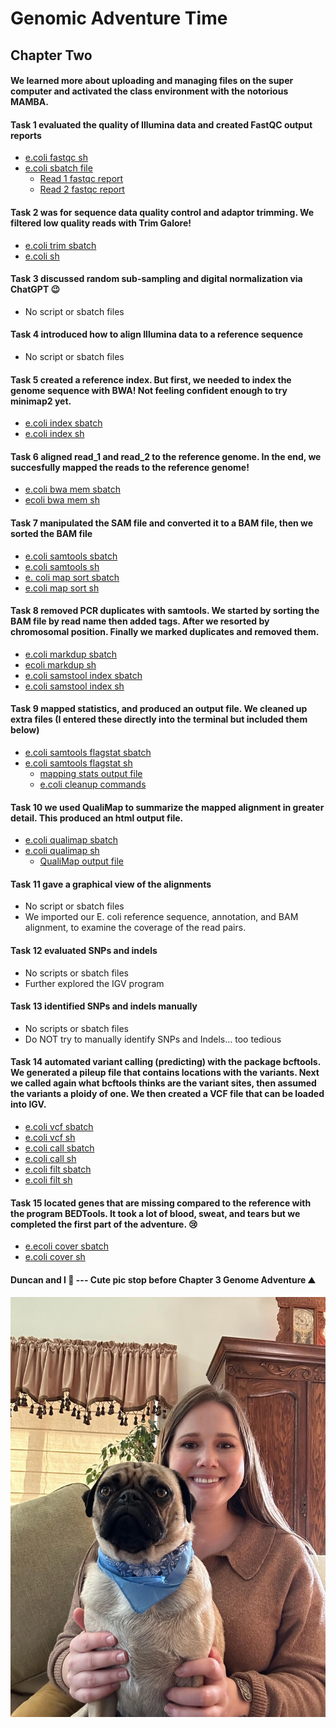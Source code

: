 # Genomic Adventure Time
## Chapter Two
#### We learned more about uploading and managing files on the super computer and activated the class environment with the notorious MAMBA.
#### Task 1 evaluated the quality of Illumina data and created FastQC output reports
- [e.coli fastqc sh](https://github.com/EmilyBierbaum/Genome_Biology/blob/main/ecoli_fastqc.sh)  
- [e.coli sbatch file](https://github.com/EmilyBierbaum/Genome_Biology/blob/main/ecoli_fastqc.sbatch)  
  - [Read 1 fastqc report](read_1_fastqc.html)   
  - [Read 2 fastqc report](read_2_fastqc.html)   

#### Task 2 was for sequence data quality control and adaptor trimming. We filtered low quality reads with Trim Galore!
- [e.coli trim sbatch](ecoli_trim.sbatch) 
- [e.coli sh](ecoli_trim.sh) 

#### Task 3 discussed random sub-sampling and digital normalization via ChatGPT 😉
- No script or sbatch files 

#### Task 4 introduced how to align Illumina data to a reference sequence 
- No script or sbatch files 

#### Task 5 created a reference index. But first, we needed to index the genome sequence with BWA! Not feeling confident enough to try minimap2 yet.
- [e.coli index sbatch](ecoli_index.sbatch) 
- [e.coli index sh](ecoli_index.sh)  

#### Task 6 aligned read_1 and read_2 to the reference genome. In the end, we succesfully mapped the reads to the reference genome!
 - [e.coli bwa mem sbatch](ecoli_bwa_mem.sbatch)
 - [ecoli bwa mem sh](ecoli_bwa_mem.sh) 

#### Task 7 manipulated the SAM file and converted it to a BAM file, then we sorted the BAM file
- [e.coli samtools sbatch](ecoli_samtools_view.sbatch)
- [e.coli samtools sh](ecoli_samtools_view.sh)
- [e. coli map sort sbatch](ecoli_map_sort.sbatch)
- [e.coli map sort sh](ecoli_map_sort.sh)

#### Task 8 removed PCR duplicates with samtools. We started by sorting the BAM file by read name then added tags. After we resorted by chromosomal position. Finally we marked duplicates and removed them.
- [e.coli markdup sbatch](ecoli_markdup.sbatch)
- [ecoli markdup sh](ecoli_markdup.sh)
- [e.coli samstool index sbatch](ecoli_samtools_index.sbatch)
- [e.coli samstool index sh](ecoli_samtools_index.sh)
#### Task 9 mapped statistics, and produced an output file. We cleaned up extra files (I entered these directly into the terminal but included them below)
- [e.coli samtools flagstat sbatch](ecoli_samtools_flagstat.sbatch)
- [e.coli samtools flagstat sh](ecoli_samtools_flagstat.sh)
    - [mapping stats output file](mappingstats.txt)
    - [e.coli cleanup commands](ecoli_rm_files.sh)

#### Task 10 we used QualiMap to summarize the mapped alignment in greater detail. This produced an html output file.
- [e.coli qualimap sbatch](qualimap_ecoli.sbatch)
- [e.coli qualimap sh](qualimap_ecoli.sh)
   - [QualiMap output file](qualimapReport.html)

#### Task 11 gave a graphical view of the alignments 
- No script or sbatch files
- We imported our E. coli reference sequence, annotation, and BAM alignment, to examine the coverage of the read pairs.

#### Task 12 evaluated SNPs and indels
- No scripts or sbatch files
- Further explored the IGV program 

#### Task 13 identified SNPs and indels manually
- No scripts or sbatch files
- Do NOT try to manually identify SNPs and Indels... too tedious 

#### Task 14 automated variant calling (predicting) with the package bcftools. We generated a pileup file that contains locations with the variants. Next we called again what bcftools thinks are the variant sites, then assumed the variants a ploidy of one. We then created a VCF file that can be loaded into IGV. 
- [e.coli vcf sbatch](ecoli_vcf.sbatch)
- [e.coli vcf sh](ecoli_vcf.sh)
- [e.coli call sbatch](ecoli_call.sbatch)
- [e.coli call sh](ecoli_call.sbatch)
- [e.coli filt sbatch](ecoli_filt.sbatch)
- [e.coli filt sh](ecoli_filt.sh)

#### Task 15 located genes that are missing compared to the reference with the program BEDTools. It took a lot of blood, sweat, and tears but we completed the first part of the adventure. 😢
- [e.ecoli cover sbatch](ecoli_cover.sbatch)
- [e.coli cover sh](ecoli_cover.sh)

#### Duncan and I 🫶 --- Cute pic stop before Chapter 3 Genome Adventure ⛰️
![](Duncan.jpg)

